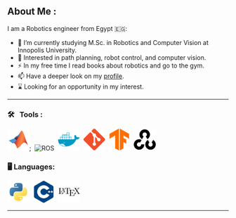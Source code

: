 

<!-- <p align="center"><a href="https://www.linkedin.com/in/kakbar"><img src="https://img.shields.io/badge/LinkedIn-blue?style=for-the-badge&logo=linkedin&logoColor=white" alt="LinkedIn Badge"></a>


<p align="center"><img src="https://komarev.com/ghpvc/?username=kakbar&style=flat-square&color=blue" alt=""></p>

<h1 align="center">hey there <img src="https://media.giphy.com/media/hvRJCLFzcasrR4ia7z/giphy.gif" width="40"></h1> -->



## About Me :

I am a Robotics engineer from Egypt :egypt::

- 🔭 I’m currently studying M.Sc. in Robotics and Computer Vision at Innopolis University.
- 🌱 Interested in path planning, robot control, and computer vision.
- ⚡ In my free time I read books about robotics and go to the gym.
- 📫 Have a deeper look on my [profile](https://ahmed-mohsen-7.github.io/).
- :hourglass: Looking for an opportunity in my interest.
---

### 🛠 &nbsp; Tools :

<p>
<img src="https://github.com/devicons/devicon/blob/master/icons/matlab/matlab-original.svg"  alt="Matlab" width="50" height="50"/>;&nbsp;
<img src="https://upload.wikimedia.org/wikipedia/commons/b/bb/Ros_logo.svg"  alt="ROS" width="50" height="50"/>&nbsp;
<img src="https://github.com/devicons/devicon/blob/master/icons/docker/docker-plain.svg"  alt="Docker" width="50" height="50"/>&nbsp;
<img src="https://github.com/devicons/devicon/blob/master/icons/git/git-plain.svg"  alt="Git" width="50" height="50"/>&nbsp;
<img src="https://github.com/devicons/devicon/blob/master/icons/tensorflow/tensorflow-original.svg"  alt="Tensorflow" width="50" height="50"/>&nbsp;
<img src="https://github.com/devicons/devicon/blob/master/icons/opencv/opencv-plain.svg"  alt="Opencv" width="50" height="50"/>&nbsp;

</p>


### :desktop_computer: Languages:
<p>
<img src="https://github.com/devicons/devicon/blob/master/icons/python/python-original.svg"  alt="Python" width="50" height="50"/>&nbsp;
<img src="https://github.com/devicons/devicon/blob/master/icons/cplusplus/cplusplus-plain.svg"  alt="Cpp" width="50" height="50"/>&nbsp;
<img src="https://github.com/devicons/devicon/blob/master/icons/latex/latex-original.svg"  alt="Latex" width="50" height="50"/>&nbsp;

</p>

<!-- <img src="https://github.com/devicons/devicon/blob/master/icons/materialui/materialui-original.svg" title="Material UI" alt="Material UI" width="40" height="40"/>&nbsp;
<img src="https://github.com/devicons/devicon/blob/master/icons/flutter/flutter-original.svg" title="Flutter" alt="Flutter" width="40" height="40"/>&nbsp;
<img src="https://github.com/devicons/devicon/blob/master/icons/redux/redux-original.svg" title="Redux" alt="Redux " width="40" height="40"/>&nbsp;
<img src="https://github.com/devicons/devicon/blob/master/icons/css3/css3-plain-wordmark.svg"  title="CSS3" alt="CSS" width="40" height="40"/>&nbsp;
<img src="https://github.com/devicons/devicon/blob/master/icons/html5/html5-original.svg" title="HTML5" alt="HTML" width="40" height="40"/>&nbsp;
<img src="https://github.com/devicons/devicon/blob/master/icons/javascript/javascript-original.svg" title="JavaScript" alt="JavaScript" width="40" height="40"/>&nbsp;
<img src="https://github.com/devicons/devicon/blob/master/icons/firebase/firebase-plain-wordmark.svg" title="Firebase" alt="Firebase" width="40" height="40"/>&nbsp;
<img src="https://github.com/devicons/devicon/blob/master/icons/gatsby/gatsby-original.svg" title="Gatsby"  alt="Gatsby" width="40" height="40"/>&nbsp;
<img src="https://github.com/devicons/devicon/blob/master/icons/mysql/mysql-original-wordmark.svg" title="MySQL"  alt="MySQL" width="40" height="40"/>&nbsp;
<img src="https://github.com/devicons/devicon/blob/master/icons/nodejs/nodejs-original-wordmark.svg" title="NodeJS" alt="NodeJS" width="40" height="40"/>&nbsp;
<img src="https://github.com/devicons/devicon/blob/master/icons/amazonwebservices/amazonwebservices-plain-wordmark.svg" title="AWS" alt="AWS" width="40" height="40"/>&nbsp;
<img src="https://www.vectorlogo.zone/logos/getpostman/getpostman-icon.svg" title="Postman"  alt="Postman" width="40" height="40"/>&nbsp;
<img src="https://github.com/devicons/devicon/blob/master/icons/git/git-original-wordmark.svg" title="Git" **alt="Git" width="40" height="40"/>&nbsp; -->


---



